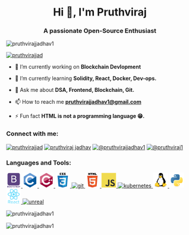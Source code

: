 <h1 align="center">Hi 👋, I'm Pruthviraj</h1>
<h3 align="center">A passionate Open-Source Enthusiast</h3>

<p align="left"> <img src="https://komarev.com/ghpvc/?username=pruthvirajjadhav1&label=Profile%20views&color=0e75b6&style=flat" alt="pruthvirajjadhav1" /> </p>

<p align="left"> <a href="https://twitter.com/pruthvirajjad" target="blank"><img src="https://img.shields.io/twitter/follow/pruthvirajjad?logo=twitter&style=for-the-badge" alt="pruthvirajjad" /></a> </p>

- 🔭 I’m currently working on **Blockchain Devlopment**

- 🌱 I’m currently learning **Solidity, React, Docker, Dev-ops.**

- 💬 Ask me about **DSA, Frontend, Blockchain, Git.**

- 📫 How to reach me **pruthvirajjadhav1@gmail.com**

- ⚡ Fun fact **HTML is not a programming language 😁.**

<h3 align="left">Connect with me:</h3>
<p align="left">
<a href="https://twitter.com/pruthvirajjad" target="blank"><img align="center" src="https://raw.githubusercontent.com/rahuldkjain/github-profile-readme-generator/master/src/images/icons/Social/twitter.svg" alt="pruthvirajjad" height="30" width="40" /></a>
<a href="https://www.linkedin.com/in/pruthviraj-jadhav-805a9a200/" target="blank"><img align="center" src="https://raw.githubusercontent.com/rahuldkjain/github-profile-readme-generator/master/src/images/icons/Social/linked-in-alt.svg" alt="pruthviraj jadhav" height="30" width="40" /></a>
<a href="https://www.instagram.com/pruthvirajjadhav1/" target="blank"><img align="center" src="https://raw.githubusercontent.com/rahuldkjain/github-profile-readme-generator/master/src/images/icons/Social/instagram.svg" alt="@pruthvirajjadhav1" height="30" width="40" /></a>
<a href="https://www.codechef.com/users/@pruthviraj1" target="blank"><img align="center" src="https://cdn.jsdelivr.net/npm/simple-icons@3.1.0/icons/codechef.svg" alt="@pruthviraj1" height="30" width="40" /></a>
</p>

<h3 align="left">Languages and Tools:</h3>
<p align="left"> <a href="https://getbootstrap.com" target="_blank"> <img src="https://raw.githubusercontent.com/devicons/devicon/master/icons/bootstrap/bootstrap-plain-wordmark.svg" alt="bootstrap" width="40" height="40"/> </a> <a href="https://www.cprogramming.com/" target="_blank"> <img src="https://raw.githubusercontent.com/devicons/devicon/master/icons/c/c-original.svg" alt="c" width="40" height="40"/> </a> <a href="https://www.w3schools.com/cpp/" target="_blank"> <img src="https://raw.githubusercontent.com/devicons/devicon/master/icons/cplusplus/cplusplus-original.svg" alt="cplusplus" width="40" height="40"/> </a> <a href="https://www.w3schools.com/css/" target="_blank"> <img src="https://raw.githubusercontent.com/devicons/devicon/master/icons/css3/css3-original-wordmark.svg" alt="css3" width="40" height="40"/> </a> <a href="https://git-scm.com/" target="_blank"> <img src="https://www.vectorlogo.zone/logos/git-scm/git-scm-icon.svg" alt="git" width="40" height="40"/> </a> <a href="https://www.w3.org/html/" target="_blank"> <img src="https://raw.githubusercontent.com/devicons/devicon/master/icons/html5/html5-original-wordmark.svg" alt="html5" width="40" height="40"/> </a> <a href="https://developer.mozilla.org/en-US/docs/Web/JavaScript" target="_blank"> <img src="https://raw.githubusercontent.com/devicons/devicon/master/icons/javascript/javascript-original.svg" alt="javascript" width="40" height="40"/> </a> <a href="https://kubernetes.io" target="_blank"> <img src="https://www.vectorlogo.zone/logos/kubernetes/kubernetes-icon.svg" alt="kubernetes" width="40" height="40"/> </a> <a href="https://www.linux.org/" target="_blank"> <img src="https://raw.githubusercontent.com/devicons/devicon/master/icons/linux/linux-original.svg" alt="linux" width="40" height="40"/> </a> <a href="https://www.python.org" target="_blank"> <img src="https://raw.githubusercontent.com/devicons/devicon/master/icons/python/python-original.svg" alt="python" width="40" height="40"/> </a> <a href="https://reactjs.org/" target="_blank"> <img src="https://raw.githubusercontent.com/devicons/devicon/master/icons/react/react-original-wordmark.svg" alt="react" width="40" height="40"/> </a> <a href="https://unrealengine.com/" target="_blank"> <img src="https://raw.githubusercontent.com/kenangundogan/fontisto/036b7eca71aab1bef8e6a0518f7329f13ed62f6b/icons/svg/brand/unreal-engine.svg" alt="unreal" width="40" height="40"/> </a> </p>

<p><img align="center" src="https://github-readme-stats.vercel.app/api/top-langs?username=pruthvirajjadhav1&show_icons=true&locale=en&layout=compact" alt="pruthvirajjadhav1" /></p>

<p><img align="center" src="https://github-readme-streak-stats.herokuapp.com/?user=pruthvirajjadhav1&" alt="pruthvirajjadhav1" /></p>
